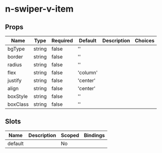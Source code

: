# n-swiper-v-item

## Props
| Name | Type | Required | Default | Description | Choices |
| --- | --- | --- | --- | --- | --- |
| bgType | string | false | '' |  |  | 
| border | string | false | '' |  |  | 
| radius | string | false | '' |  |  | 
| flex | string | false | 'column' |  |  | 
| justify | string | false | 'center' |  |  | 
| align | string | false | 'center' |  |  | 
| boxStyle | string | false | '' |  |  | 
| boxClass | string | false | '' |  |  | 

## Slots
| Name | Description | Scoped | Bindings |
| --- | --- | --- | --- |
| default |  | No |  |

